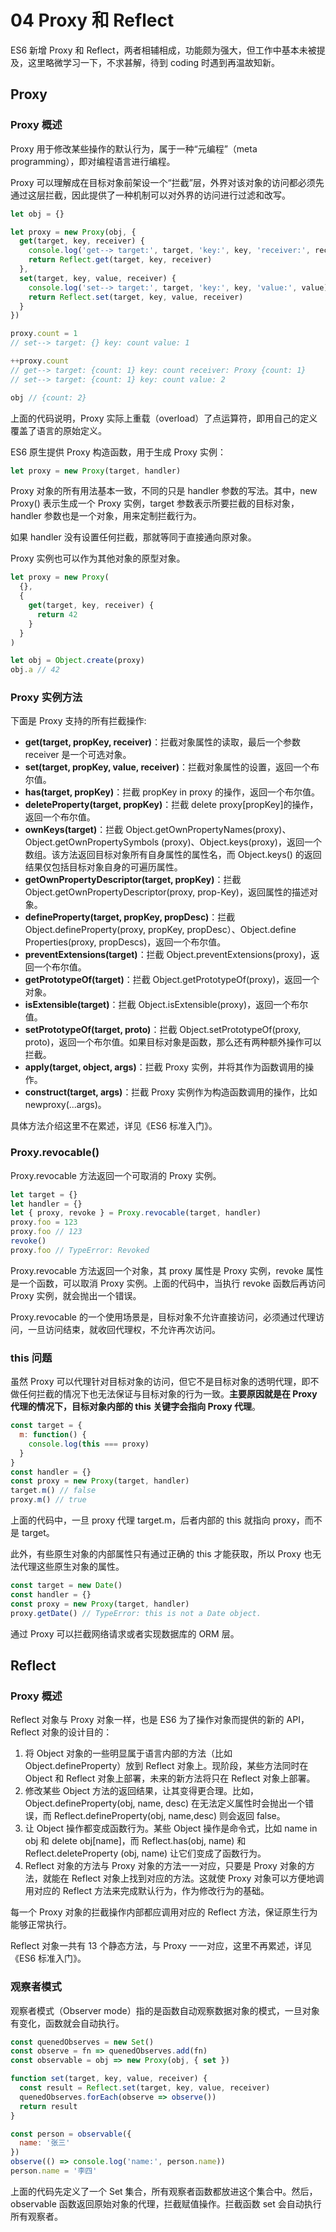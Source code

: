 # 04 Proxy 和 Reflect

ES6 新增 Proxy 和 Reflect，两者相辅相成，功能颇为强大，但工作中基本未被提及，这里略微学习一下，不求甚解，待到 coding 时遇到再温故知新。

## Proxy

### Proxy 概述

Proxy 用于修改某些操作的默认行为，属于一种“元编程”（meta programming），即对编程语言进行编程。

Proxy 可以理解成在目标对象前架设一个“拦截”层，外界对该对象的访问都必须先通过这层拦截，因此提供了一种机制可以对外界的访问进行过滤和改写。

```javascript
let obj = {}

let proxy = new Proxy(obj, {
  get(target, key, receiver) {
    console.log('get--> target:', target, 'key:', key, 'receiver:', receiver)
    return Reflect.get(target, key, receiver)
  },
  set(target, key, value, receiver) {
    console.log('set--> target:', target, 'key:', key, 'value:', value)
    return Reflect.set(target, key, value, receiver)
  }
})

proxy.count = 1
// set--> target: {} key: count value: 1

++proxy.count
// get--> target: {count: 1} key: count receiver: Proxy {count: 1}
// set--> target: {count: 1} key: count value: 2

obj // {count: 2}
```

上面的代码说明，Proxy 实际上重载（overload）了点运算符，即用自己的定义覆盖了语言的原始定义。

ES6 原生提供 Proxy 构造函数，用于生成 Proxy 实例：

```javascript
let proxy = new Proxy(target, handler)
```

Proxy 对象的所有用法基本一致，不同的只是 handler 参数的写法。其中，new Proxy\(\) 表示生成一个 Proxy 实例，target 参数表示所要拦截的目标对象，handler 参数也是一个对象，用来定制拦截行为。

如果 handler 没有设置任何拦截，那就等同于直接通向原对象。

Proxy 实例也可以作为其他对象的原型对象。

```javascript
let proxy = new Proxy(
  {},
  {
    get(target, key, receiver) {
      return 42
    }
  }
)

let obj = Object.create(proxy)
obj.a // 42
```

### Proxy 实例方法

下面是 Proxy 支持的所有拦截操作:

* **get\(target, propKey, receiver\)**：拦截对象属性的读取，最后一个参数 receiver 是一个可选对象。
* **set\(target, propKey, value, receiver\)**：拦截对象属性的设置，返回一个布尔值。
* **has\(target, propKey\)**：拦截 propKey in proxy 的操作，返回一个布尔值。
* **deleteProperty\(target, propKey\)**：拦截 delete proxy\[propKey\]的操作，返回一个布尔值。
* **ownKeys\(target\)**：拦截 Object.getOwnPropertyNames\(proxy\)、Object.getOwnPropertySymbols \(proxy\)、Object.keys\(proxy\)，返回一个数组。该方法返回目标对象所有自身属性的属性名，而 Object.keys\(\) 的返回结果仅包括目标对象自身的可遍历属性。
* **getOwnPropertyDescriptor\(target, propKey\)**：拦截 Object.getOwnPropertyDescriptor\(proxy, prop-Key\)，返回属性的描述对象。
* **defineProperty\(target, propKey, propDesc\)**：拦截 Object.defineProperty\(proxy, propKey, propDesc）、Object.define Properties\(proxy, propDescs\)，返回一个布尔值。
* **preventExtensions\(target\)**：拦截 Object.preventExtensions\(proxy\)，返回一个布尔值。
* **getPrototypeOf\(target\)**：拦截 Object.getPrototypeOf\(proxy\)，返回一个对象。
* **isExtensible\(target\)**：拦截 Object.isExtensible\(proxy\)，返回一个布尔值。
* **setPrototypeOf\(target, proto\)**：拦截 Object.setPrototypeOf\(proxy, proto\)，返回一个布尔值。如果目标对象是函数，那么还有两种额外操作可以拦截。
* **apply\(target, object, args\)**：拦截 Proxy 实例，并将其作为函数调用的操作。
* **construct\(target, args\)**：拦截 Proxy 实例作为构造函数调用的操作，比如 newproxy\(...args\)。

具体方法介绍这里不在累述，详见《ES6 标准入门》。

### Proxy.revocable\(\)

Proxy.revocable 方法返回一个可取消的 Proxy 实例。

```javascript
let target = {}
let handler = {}
let { proxy, revoke } = Proxy.revocable(target, handler)
proxy.foo = 123
proxy.foo // 123
revoke()
proxy.foo // TypeError: Revoked
```

Proxy.revocable 方法返回一个对象，其 proxy 属性是 Proxy 实例，revoke 属性是一个函数，可以取消 Proxy 实例。上面的代码中，当执行 revoke 函数后再访问 Proxy 实例，就会抛出一个错误。

Proxy.revocable 的一个使用场景是，目标对象不允许直接访问，必须通过代理访问，一旦访问结束，就收回代理权，不允许再次访问。

### this 问题

虽然 Proxy 可以代理针对目标对象的访问，但它不是目标对象的透明代理，即不做任何拦截的情况下也无法保证与目标对象的行为一致。**主要原因就是在 Proxy 代理的情况下，目标对象内部的 this 关键字会指向 Proxy 代理**。

```javascript
const target = {
  m: function() {
    console.log(this === proxy)
  }
}
const handler = {}
const proxy = new Proxy(target, handler)
target.m() // false
proxy.m() // true
```

上面的代码中，一旦 proxy 代理 target.m，后者内部的 this 就指向 proxy，而不是 target。

此外，有些原生对象的内部属性只有通过正确的 this 才能获取，所以 Proxy 也无法代理这些原生对象的属性。

```javascript
const target = new Date()
const handler = {}
const proxy = new Proxy(target, handler)
proxy.getDate() // TypeError: this is not a Date object.
```

通过 Proxy 可以拦截网络请求或者实现数据库的 ORM 层。

## Reflect

### Proxy 概述

Reflect 对象与 Proxy 对象一样，也是 ES6 为了操作对象而提供的新的 API，Reflect 对象的设计目的：

1. 将 Object 对象的一些明显属于语言内部的方法（比如 Object.defineProperty）放到 Reflect 对象上。现阶段，某些方法同时在 Object 和 Reflect 对象上部署，未来的新方法将只在 Reflect 对象上部署。
2. 修改某些 Object 方法的返回结果，让其变得更合理。比如，Object.defineProperty\(obj, name, desc\) 在无法定义属性时会抛出一个错误，而 Reflect.defineProperty\(obj, name,desc\) 则会返回 false。
3. 让 Object 操作都变成函数行为。某些 Object 操作是命令式，比如 name in obj 和 delete obj\[name\]，而 Reflect.has\(obj, name\) 和 Reflect.deleteProperty \(obj, name\) 让它们变成了函数行为。
4. Reflect 对象的方法与 Proxy 对象的方法一一对应，只要是 Proxy 对象的方法，就能在 Reflect 对象上找到对应的方法。这就使 Proxy 对象可以方便地调用对应的 Reflect 方法来完成默认行为，作为修改行为的基础。

每一个 Proxy 对象的拦截操作内部都应调用对应的 Reflect 方法，保证原生行为能够正常执行。

Reflect 对象一共有 13 个静态方法，与 Proxy 一一对应，这里不再累述，详见《ES6 标准入门》。

### 观察者模式

观察者模式（Observer mode）指的是函数自动观察数据对象的模式，一旦对象有变化，函数就会自动执行。

```javascript
const quenedObserves = new Set()
const observe = fn => quenedObserves.add(fn)
const observable = obj => new Proxy(obj, { set })

function set(target, key, value, receiver) {
  const result = Reflect.set(target, key, value, receiver)
  quenedObserves.forEach(observe => observe())
  return result
}

const person = observable({
  name: '张三'
})
observe(() => console.log('name:', person.name))
person.name = '李四'
```

上面的代码先定义了一个 Set 集合，所有观察者函数都放进这个集合中。然后，observable 函数返回原始对象的代理，拦截赋值操作。拦截函数 set 会自动执行所有观察者。

